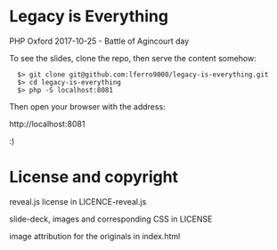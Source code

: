 # Legacy is Everything

PHP Oxford  2017-10-25 - Battle of Agincourt day

To see the slides, clone the repo, then serve the content somehow:

```
  $> git clone git@github.com:lferro9000/legacy-is-everything.git
  $> cd legacy-is-everything
  $> php -S localhost:8081
```

Then open your browser with the address:

http://localhost:8081

:)

# License and copyright

reveal.js license in LICENCE-reveal.js

slide-deck, images and corresponding CSS in LICENSE

image attribution for the originals in index.html


